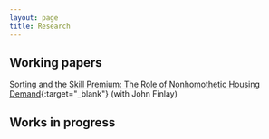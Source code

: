 ```yaml
---
layout: page
title: Research
---
```



## Working papers

[Sorting and the Skill Premium: The Role of Nonhomothetic Housing Demand](papers/wp_draf.pdf){:target="_blank"} (with John Finlay)

## Works in progress
